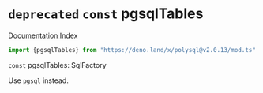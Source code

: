 # `deprecated` `const` pgsqlTables

[Documentation Index](../README.md)

```ts
import {pgsqlTables} from "https://deno.land/x/polysql@v2.0.13/mod.ts"
```

`const` pgsqlTables: SqlFactory

Use `pgsql` instead.

